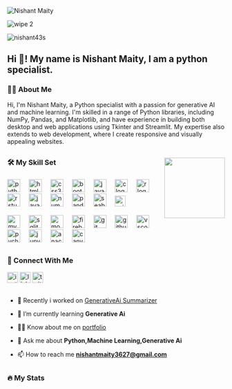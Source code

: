 ![Nishant Maity](https://github.com/user-attachments/assets/c2d53634-aeef-469c-858c-43c83b66127e)

![wipe 2](https://github.com/user-attachments/assets/334d03f5-6415-45f6-a20d-cbc9c2cd7536)

<p align="left"> <img src="https://komarev.com/ghpvc/?username=nishant43s&label=Profile%20views&color=0e75b6&style=flat" alt="nishant43s" /> </p>
  
<h2  align="left">Hi 👋! My name is Nishant Maity, I am a python specialist.</h2>


<h3>👨‍🎓 About Me</h3>

<p>Hi, I'm Nishant Maity, a Python specialist with a passion for generative AI and machine learning. I'm skilled in a range of Python libraries, including NumPy, Pandas, and Matplotlib, and have experience in building both desktop and web applications using Tkinter and Streamlit. My expertise also extends to web development, where I create responsive and visually appealing websites.</p>

##


###
<img src="https://i.pinimg.com/originals/e4/26/70/e426702edf874b181aced1e2fa5c6cde.gif" align="right" height="140">

<h3 align="left">🛠 My Skill Set</h3>


###

<div align="left">
  <img src="https://cdn.jsdelivr.net/gh/devicons/devicon/icons/python/python-original.svg" height="30" alt="python logo"  />
  <img width="12" />
  <img src="https://cdn.jsdelivr.net/gh/devicons/devicon/icons/html5/html5-original.svg" height="30" alt="html5 logo"  />
  <img width="12" />
  <img src="https://cdn.jsdelivr.net/gh/devicons/devicon/icons/css3/css3-original.svg" height="30" alt="css3 logo"  />
  <img width="12" />
  <img src="https://cdn.jsdelivr.net/gh/devicons/devicon/icons/bootstrap/bootstrap-original.svg" height="30" alt="bootstrap logo"  />
  <img width="12" />
  <img src="https://cdn.jsdelivr.net/gh/devicons/devicon/icons/javascript/javascript-original.svg" height="30" alt="javascript logo"  />
  <img width="12" />
  <img src="https://cdn.jsdelivr.net/gh/devicons/devicon/icons/c/c-original.svg" height="30" alt="c logo"  />
  <img width="12" />
  <img src="https://cdn.jsdelivr.net/gh/devicons/devicon/icons/r/r-original.svg" height="30" alt="r logo"  />
  <img width="12" />
  <img src="https://cdn.jsdelivr.net/gh/devicons/devicon/icons/rstudio/rstudio-original.svg" height="30" alt="rstudio logo"  />
  <img width="12" />
  <img src="https://cdn.jsdelivr.net/gh/devicons/devicon/icons/java/java-original.svg" height="30" alt="java logo"  />
  <img width="12" />
  <img src="https://cdn.jsdelivr.net/gh/devicons/devicon/icons/numpy/numpy-original.svg" height="30" alt="numpy logo"  />
  <img width="12" />
  <img src="https://cdn.jsdelivr.net/gh/devicons/devicon/icons/pandas/pandas-original.svg" height="30" alt="pandas logo"  />
  <img width="12" />
  <img src="https://seaborn.pydata.org/_images/logo-mark-lightbg.svg" alt="seaborn"  height="30"/> 
  <img width="12" />
  <img src="https://upload.wikimedia.org/wikipedia/commons/0/05/Scikit_learn_logo_small.svg" alt="scikit_learn"  height="25"/> 
  <img width="12" />
  <br>
  <br>
  <img src="https://cdn.jsdelivr.net/gh/devicons/devicon/icons/mysql/mysql-original.svg" height="30" alt="mysql logo"  />
  <img width="12" />
  <img src="https://cdn.jsdelivr.net/gh/devicons/devicon/icons/sqlite/sqlite-original.svg" height="30" alt="sqlite logo"  />
  <img width="12" />
  <img src="https://cdn.jsdelivr.net/gh/devicons/devicon/icons/mongodb/mongodb-original.svg" height="30" alt="mongodb logo"  />
  <img width="12" />
  <img src="https://cdn.jsdelivr.net/gh/devicons/devicon/icons/firebase/firebase-plain.svg" height="30" alt="firebase logo"  />
  <img width="12" />

  <img src="https://cdn.jsdelivr.net/gh/devicons/devicon/icons/git/git-original.svg" height="30" alt="git logo"  />
  <img width="12" />
  <img src="https://cdn.jsdelivr.net/gh/devicons/devicon/icons/github/github-original.svg" height="30" alt="github logo"  />
  <img width="12" />
  <img src="https://cdn.jsdelivr.net/gh/devicons/devicon/icons/vscode/vscode-original.svg" height="30" alt="vscode logo"  />
  <img width="12" />
  <img src="https://cdn.jsdelivr.net/gh/devicons/devicon/icons/pycharm/pycharm-original.svg" height="30" alt="pycharm logo"  />
  <img width="12" />
  <img src="https://cdn.jsdelivr.net/gh/devicons/devicon/icons/jupyter/jupyter-original.svg" height="30" alt="jupyter logo"  />
  <img width="12" />
  <img src="https://cdn.jsdelivr.net/gh/devicons/devicon/icons/anaconda/anaconda-original.svg" height="30" alt="anaconda logo"  />
  <img width="12" />
  <img src="https://cdn.jsdelivr.net/gh/devicons/devicon/icons/canva/canva-original.svg" height="30" alt="canva logo"  />
</div>

###

##



<h3>🔗 Connect With Me</h3>


<div align="left">
  <a style="text-decoration: none;" href="https://www.instagram.com/invites/contact/?igsh=18v15zzwabz7i&utm_content=m95jbmo" target="_blank">
    <img src="https://img.shields.io/static/v1?message=Instagram&logo=instagram&label=&color=E4405F&logoColor=white&labelColor=&style=for-the-badge" height="25" alt="instagram logo"  />
  </a>
  <a style="text-decoration: none;" href="https://www.linkedin.com/in/nishant-maity/" target="_blank">
    <img src="https://img.shields.io/static/v1?message=LinkedIn&logo=linkedin&label=&color=0077B5&logoColor=white&labelColor=&style=for-the-badge" height="25" alt="linkedin logo"  />
  </a>
  <a style="text-decoration: none;" href="https://x.com/Nishant43S?t=QSzp8GbZYJ2_s6a3F1kahw&s=09" target="_blank">
    <img src="https://img.shields.io/static/v1?message=Twitter&logo=twitter&label=&color=1DA1F2&logoColor=white&labelColor=&style=for-the-badge" height="25" alt="twitter logo"  />
  </a>
</div>

##

- 🔭 Recently i worked on [GenerativeAi Summarizer](https://nishant43s-genai-summarizer.hf.space/)

- 🌱 I’m currently learning **Generative Ai**

- 👨‍💻 Know about me on [portfolio](https://nishant-maity.streamlit.app/)

- 💬 Ask me about **Python,Machine Learning,Generative Ai**

- 📫 How to reach me **nishantmaity3627@gmail.com**


##


<h3 >🔥 My Stats </h3>

<br>
















